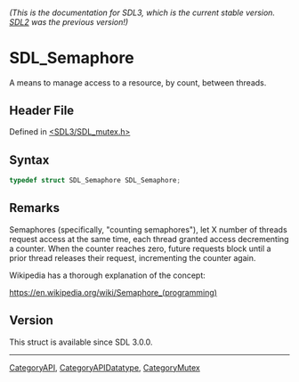 ###### (This is the documentation for SDL3, which is the current stable version. [SDL2](https://wiki.libsdl.org/SDL2/) was the previous version!)
# SDL_Semaphore

A means to manage access to a resource, by count, between threads.

## Header File

Defined in [<SDL3/SDL_mutex.h>](https://github.com/libsdl-org/SDL/blob/main/include/SDL3/SDL_mutex.h)

## Syntax

```c
typedef struct SDL_Semaphore SDL_Semaphore;
```

## Remarks

Semaphores (specifically, "counting semaphores"), let X number of threads
request access at the same time, each thread granted access decrementing a
counter. When the counter reaches zero, future requests block until a prior
thread releases their request, incrementing the counter again.

Wikipedia has a thorough explanation of the concept:

https://en.wikipedia.org/wiki/Semaphore_(programming)

## Version

This struct is available since SDL 3.0.0.

----
[CategoryAPI](CategoryAPI), [CategoryAPIDatatype](CategoryAPIDatatype), [CategoryMutex](CategoryMutex)

